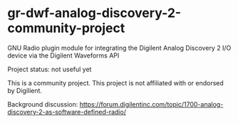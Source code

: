 # gr-dwf-analog-discovery-2-community-project
GNU Radio plugin module for integrating the Digilent Analog Discovery 2 I/O device via the Digilent Waveforms API

Project status: not useful yet

This is a community project. This project is not affiliated with or endorsed by Digilient.

Background discussion: https://forum.digilentinc.com/topic/1700-analog-discovery-2-as-software-defined-radio/
